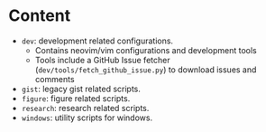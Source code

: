 # Content

- `dev`:  development related configurations.
  - Contains neovim/vim configurations and development tools
  - Tools include a GitHub Issue fetcher (`dev/tools/fetch_github_issue.py`) to download issues and comments
- `gist`: legacy gist related scripts.
- `figure`: figure related scripts.
- `research`: research related scripts.
- `windows`: utility scripts for windows.
